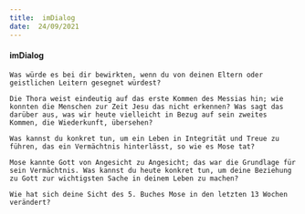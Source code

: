 ```yaml
---
title:  imDialog
date:  24/09/2021
---
```


#### imDialog

`Was würde es bei dir bewirkten, wenn du von deinen Eltern oder geistlichen Leitern gesegnet würdest?`

`Die Thora weist eindeutig auf das erste Kommen des Messias hin; wie konnten die Menschen zur Zeit Jesu das nicht erkennen? Was sagt das darüber aus, was wir heute vielleicht in Bezug auf sein zweites Kommen, die Wiederkunft, übersehen?`

`Was kannst du konkret tun, um ein Leben in Integrität und Treue zu führen, das ein Vermächtnis hinterlässt, so wie es Mose tat?`

`Mose kannte Gott von Angesicht zu Angesicht; das war die Grundlage für sein Vermächtnis. Was kannst du heute konkret tun, um deine Beziehung zu Gott zur wichtigsten Sache in deinem Leben zu machen?`

`Wie hat sich deine Sicht des 5. Buches Mose in den letzten 13 Wochen verändert?`
